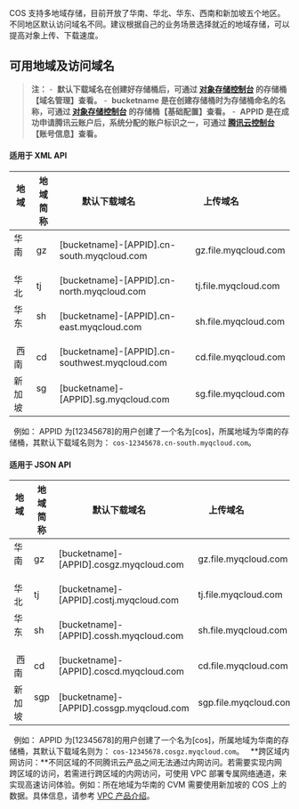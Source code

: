 COS 支持多地域存储，目前开放了华南、华北、华东、西南和新加坡五个地区。不同地区默认访问域名不同。建议根据自己的业务场景选择就近的地域存储，可以提高对象上传、下载速度。
## 可用地域及访问域名
>**注：** 
-  **默认下载域名在创建好存储桶后，可通过 [对象存储控制台](https://console.qcloud.com/cos4) 的存储桶【域名管理】查看。**
-  **bucketname 是在创建存储桶时为存储桶命名的名称，可通过 [对象存储控制台](https://console.qcloud.com/cos4) 的存储桶【基础配置】查看。**
-  **APPID 是在成功申请腾讯云账户后，系统分配的账户标识之一，可通过 [腾讯云控制台](https://console.qcloud.com/developer) 【账号信息】查看。**

#### 适用于 XML API
| 地域   | 地域简称 | 默认下载域名             | 上传域名                 | 
| ------| ------- | ----------------------------------- | -------------------- | 
| 华南   | gz   | [bucketname]-[APPID].cn-south.myqcloud.com| gz.file.myqcloud.com |
| 华北   | tj   | [bucketname]-[APPID].cn-north.myqcloud.com | tj.file.myqcloud.com | 
| 华东   | sh   | [bucketname]-[APPID].cn-east.myqcloud.com | sh.file.myqcloud.com | 
| 西南   |cd    | [bucketname]-[APPID].cn-southwest.myqcloud.com |cd.file.myqcloud.com  |
| 新加坡 | sg  | [bucketname]-[APPID].sg.myqcloud.com|sg.file.myqcloud.com |
 
例如：
APPID 为[12345678]的用户创建了一个名为[cos]，所属地域为华南的存储桶，其默认下载域名则为：
`cos-12345678.cn-south.myqcloud.com`。
 
#### 适用于 JSON API
| 地域   | 地域简称 | 默认下载域名      | 上传域名                 | 
| ------| ------- | ----------------------------------- | -------------------- | 
| 华南   | gz   | [bucketname]-[APPID].cosgz.myqcloud.com | gz.file.myqcloud.com | 
| 华北   | tj   | [bucketname]-[APPID].costj.myqcloud.com | tj.file.myqcloud.com | 
| 华东   | sh   | [bucketname]-[APPID].cossh.myqcloud.com | sh.file.myqcloud.com | 
| 西南   |cd    | [bucketname]-[APPID].coscd.myqcloud.com |cd.file.myqcloud.com  |
| 新加坡 | sgp  | [bucketname]-[APPID].cossgp.myqcloud.com|sgp.file.myqcloud.com | 
 
 例如：
 APPID 为[12345678]的用户创建了一个名为[cos]，所属地域为华南的存储桶，其默认下载域名则为：
 `cos-12345678.cosgz.myqcloud.com`。
 
**跨区域内网访问：**不同区域的不同腾讯云产品之间无法通过内网访问。若需要实现内网跨区域的访问，若需进行跨区域的内网访问，可使用 VPC 部署专属网络通道，来实现高速访问体验。例如：所在地域为华南的 CVM 需要使用新加坡的 COS 上的数据。具体信息，请参考 [VPC 产品介绍](https://www.qcloud.com/product/vpc.html)。
